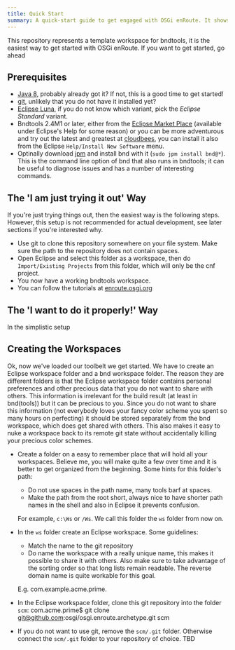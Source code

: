 ```yaml
---
title: Quick Start
summary: A quick-start guide to get engaged with OSGi enRoute. It shows how to quickly use the complete toolchain.
---
```


This repository represents a template workspace for bndtools, it is the easiest way to get started with OSGi enRoute. If you want to get started, go ahead

## Prerequisites

* [Java 8][2], probably already got it? If not, this is a good time to get started!
* [git][6], unlikely that you do not have it installed yet?
* [Eclipse Luna][3], if you do not know which variant, pick the _Eclipse Standard_ variant.
* Bndtools 2.4M1 or later, either from the [Eclipse Market Place][4] (available under Eclipse's Help for some reason) or you can be more adventurous and try out the latest and greatest at [cloudbees][1], you can install it also from the Eclipse `Help/Install New Software` menu.
* Optinally download [jpm][5] and install bnd with it (`sudo jpm install bnd@*`). This is the command line option of bnd that also runs in bndtools; it can be useful to diagnose issues and has a number of interesting commands.

## The 'I am just trying it out' Way

If you're just trying things out, then the easiest way is the following steps. However, this setup is not recommended for actual development, see later sections if you're interested why.

* Use git to clone this repository somewhere on your file system. Make sure the path to the repository does not contain spaces.
* Open Eclipse and select this folder as a workspace, then do `Import/Existing Projects` from this folder, which will only be the cnf project.
* You now have a working bndtools workspace. 
* You can follow the tutorials at [enroute.osgi.org][7]

## The 'I want to do it properly!' Way
In the simplistic setup 

## Creating the Workspaces

Ok, now we've loaded our toolbelt we get started. We have to create an Eclipse workspace folder and a bnd workspace folder. The reason they are different folders is that the Eclipse workspace folder contains personal preferences and other precious data that you do not want to share with others. This information is irrelevant for the build result (at least in bnd(tools)) but it can be precious to you. Since you do not want to share this information (not everybody loves your fancy color scheme you spent so many hours on perfecting) it should be stored separately from the bnd workspace, which does get shared with others. This also makes it easy to nuke a workspace back to its remote git state without accidentally killing your precious color schemes.

* Create a folder on a easy to remember place that will hold all your workspaces. Believe me, you will make quite a few over time and it is better to get organized from the beginning. Some hints for this folder's path:
  * Do not use spaces in the path name, many tools barf at spaces. 
  * Make the path from the root short, always nice to have shorter path names in the shell and also in Eclipse it prevents confusion.
  
  For example, `c:\Ws` or `/Ws`. We call this folder the `ws` folder from now on.
* In the `ws` folder create an Eclipse workspace. Some guidelines:
  * Match the name to the git repository
  * Do name the workspace with a really unique name, this makes it possible to share it with others. Also make sure to take advantage of the sorting order so that long lists remain readable. The reverse domain name is quite workable for this goal. 
  
  E.g. com.example.acme.prime.
* In the Eclipse workspace folder, clone this git repository into the folder `scm`:
      com.acme.prime$ git clone git@github.com:osgi/osgi.enroute.archetype.git scm
* If you do not want to use git, remove the `scm/.git` folder. Otherwise connect the `scm/.git` folder to your repository of choice. TBD



[1]: https://bndtools.ci.cloudbees.com/job/bndtools.master/lastSuccessfulBuild/artifact/build/generated/p2/
[2]: http://www.oracle.com/technetwork/java/javase/downloads/jdk8-downloads-2133151.html
[3]: https://www.eclipse.org/downloads/
[4]: http://marketplace.eclipse.org/
[5]: http://jpm4j.org/#!/md/install
[6]: http://git-scm.com/book/en/Getting-Started-Installing-Git
[7]: http://enroute.osgi.org
